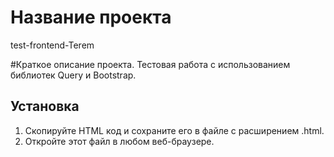 # Название проекта
 test-frontend-Terem

#Краткое описание проекта.
Тестовая работа с использованием библиотек Query и Bootstrap.

## Установка
1. Скопируйте HTML код и сохраните его в файле с расширением .html.
2. Откройте этот файл в любом веб-браузере.

